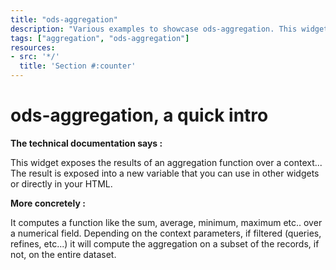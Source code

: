 ```yaml
---
title: "ods-aggregation"
description: "Various examples to showcase ods-aggregation. This widget exposes the results of an aggregation (sum, average, minimum, maximum etc...) function."
tags: ["aggregation", "ods-aggregation"]
resources:
- src: '*/'
  title: 'Section #:counter'
---
```


# ods-aggregation, a quick intro

**The technical documentation says :**

This widget exposes the results of an aggregation function over a context... The result is exposed into a new variable that you can use in other widgets or directly in your HTML.

**More concretely :**

It computes a function like the sum, average, minimum, maximum etc.. over a numerical field. Depending on the context parameters, if filtered (queries, refines, etc...) it will compute the aggregation on a subset of the records, if not, on the entire dataset.


